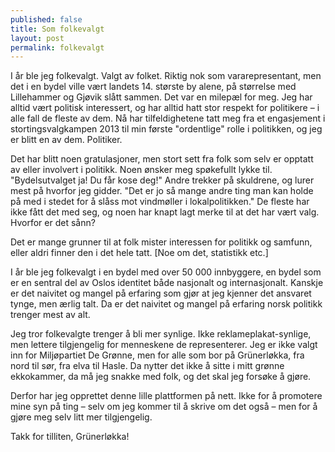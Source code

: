 ```yaml
---
published: false
title: Som folkevalgt
layout: post
permalink: folkevalgt
---
```

I år ble jeg folkevalgt. Valgt av folket. Riktig nok som vararepresentant, men det i en bydel ville vært landets 14. største by alene, på størrelse med Lillehammer og Gjøvik slått sammen. Det var en milepæl for meg. Jeg har alltid vært politisk interessert, og har alltid hatt stor respekt for politikere – i alle fall de fleste av dem. Nå har tilfeldighetene tatt meg fra et engasjement i stortingsvalgkampen 2013 til min første "ordentlige" rolle i politikken, og jeg er blitt en av dem. Politiker.

Det har blitt noen gratulasjoner, men stort sett fra folk som selv er opptatt av eller involvert i politikk. Noen ønsker meg spøkefullt lykke til. "Bydelsutvalget ja! Du får kose deg!" Andre trekker på skuldrene, og lurer mest på hvorfor jeg gidder. "Det er jo så mange andre ting man kan holde på med i stedet for å slåss mot vindmøller i lokalpolitikken."  De fleste har ikke fått det med seg, og noen har knapt lagt merke til at det har vært valg. Hvorfor er det sånn?

Det er mange grunner til at folk mister interessen for politikk og samfunn, eller aldri finner den i det hele tatt. [Noe om det, statistikk etc.]

I år ble jeg folkevalgt i en bydel med over 50 000 innbyggere, en bydel som er en sentral del av Oslos identitet både nasjonalt og internasjonalt. Kanskje er det naivitet og mangel på erfaring som gjør at jeg kjenner det ansvaret tynge, men ærlig talt. Da er det naivitet og mangel på erfaring norsk politikk trenger mest av alt.

Jeg tror folkevalgte trenger å bli mer synlige. Ikke reklameplakat-synlige, men lettere tilgjengelig for menneskene de representerer. Jeg er ikke valgt inn for Miljøpartiet De Grønne, men for alle som bor på Grünerløkka, fra nord til sør, fra elva til Hasle. Da nytter det ikke å sitte i mitt grønne ekkokammer, da må jeg snakke med folk, og det skal jeg forsøke å gjøre. 

Derfor har jeg opprettet denne lille plattformen på nett. Ikke for å promotere mine syn på ting – selv om jeg kommer til å skrive om det også – men for å gjøre meg selv litt mer tilgjengelig.

Takk for tilliten, Grünerløkka! 
